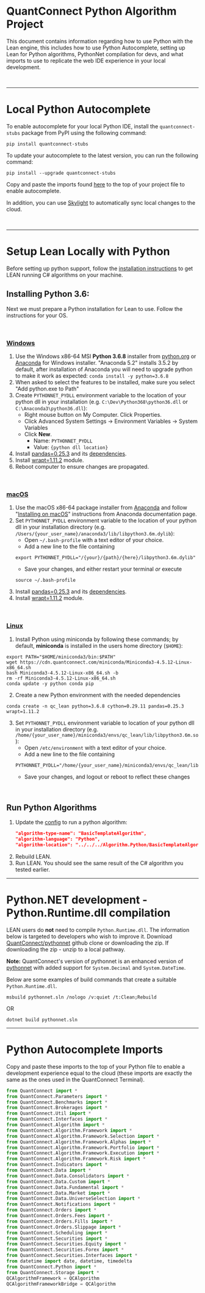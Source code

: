 # QuantConnect Python Algorithm Project

This document contains information regarding how to use Python with the Lean engine, this includes how to use Python Autocomplete, setting up Lean for Python algorithms, PythonNet compilation for devs, and what imports to use to replicate the web IDE experience in your local development.

<br />


------
# Local Python Autocomplete
To enable autocomplete for your local Python IDE, install the `quantconnect-stubs` package from PyPI using the following command:
```
pip install quantconnect-stubs
```

To update your autocomplete to the latest version, you can run the following command:
```
pip install --upgrade quantconnect-stubs
```

Copy and paste the imports found [here](#python-autocomplete-imports) to the top of your project file to enable autocomplete.

In addition, you can use [Skylight](https://www.quantconnect.com/skylight) to automatically sync local changes to the cloud.

<br />

------

# Setup Lean Locally with Python
Before setting up python support, follow the [installation instructions](https://github.com/QuantConnect/Lean#installation-instructions) to get LEAN running C# algorithms on your machine. 


## Installing Python 3.6:

Next we must prepare a Python installation for Lean to use. Follow the instructions for your OS.

<br />

### [Windows](https://github.com/QuantConnect/Lean#windows)

1. Use the Windows x86-64 MSI **Python 3.6.8** installer from [python.org](https://www.python.org/downloads/release/python-368/) or [Anaconda](https://repo.anaconda.com/archive/Anaconda3-5.2.0-Windows-x86_64.exe) for Windows installer. "Anaconda 5.2" installs 3.5.2 by default, after installation of Anaconda you will need to upgrade python to make it work as expected: `conda install -y python=3.6.8`
2. When asked to select the features to be installed, make sure you select "Add python.exe to Path"
3. Create `PYTHONNET_PYDLL` environment variable to the location of your python dll in your installation (e.g. `C:\Dev\Python368\python36.dll` or `C:\Anaconda3\python36.dll`):
   - Right mouse button on My Computer. Click Properties.
   - Click Advanced System Settings -> Environment Variables -> System Variables
   - Click **New**. 
        - Name: `PYTHONNET_PYDLL`
        - Value: `{python dll location}`
4. Install [pandas=0.25.3](https://pandas.pydata.org/) and its [dependencies](https://pandas.pydata.org/pandas-docs/stable/install.html#dependencies).
5. Install [wrapt=1.11.2](https://pypi.org/project/wrapt/) module.
6. Reboot computer to ensure changes are propagated.

<br />

### [macOS](https://github.com/QuantConnect/Lean#macos)

1. Use the macOS x86-64 package installer from [Anaconda](https://repo.anaconda.com/archive/Anaconda3-5.2.0-MacOSX-x86_64.pkg) and follow "[Installing on macOS](https://docs.anaconda.com/anaconda/install/mac-os)" instructions from Anaconda documentation page.
2. Set `PYTHONNET_PYDLL` environment variable to the location of your python dll in your installation directory (e.g. `/Users/{your_user_name}/anaconda3/lib/libpython3.6m.dylib`):
   - Open `~/.bash-profile` with a text editor of your choice.
   - Add a new line to the file containing 
   ```
   export PYTHONNET_PYDLL="/{your}/{path}/{here}/libpython3.6m.dylib"
   ```
   - Save your changes, and either restart your terminal *or* execute 
   ```
   source ~/.bash-profile
   ```
2. Install [pandas=0.25.3](https://pandas.pydata.org/) and its [dependencies](https://pandas.pydata.org/pandas-docs/stable/install.html#dependencies).
3. Install [wrapt=1.11.2](https://pypi.org/project/wrapt/) module.

<br />

### [Linux](https://github.com/QuantConnect/Lean#linux-debian-ubuntu)

1. Install Python using miniconda by following these commands; by default, **miniconda** is installed in the users home directory (`$HOME`):
```
export PATH="$HOME/miniconda3/bin:$PATH"
wget https://cdn.quantconnect.com/miniconda/Miniconda3-4.5.12-Linux-x86_64.sh
bash Miniconda3-4.5.12-Linux-x86_64.sh -b
rm -rf Miniconda3-4.5.12-Linux-x86_64.sh
conda update -y python conda pip
```
2. Create a new Python environment with the needed dependencies
```
conda create -n qc_lean python=3.6.8 cython=0.29.11 pandas=0.25.3 wrapt=1.11.2
```
3. Set `PYTHONNET_PYDLL` environment variable to location of your python dll in your installation directory (e.g. `/home/{your_user_name}/miniconda3/envs/qc_lean/lib/libpython3.6m.so`):
   - Open `/etc/environment` with a text editor of your choice.
   - Add a new line to the file containing 
   ```
   PYTHONNET_PYDLL="/home/{your_user_name}/miniconda3/envs/qc_lean/lib/libpython3.6m.so"
   ```
   - Save your changes, and logout or reboot to reflect these changes



<br />


## Run Python Algorithms

1. Update the [config](https://github.com/QuantConnect/Lean/blob/master/Launcher/config.json) to run a python algorithm:
    ```json
    "algorithm-type-name": "BasicTemplateAlgorithm",
    "algorithm-language": "Python",
    "algorithm-location": "../../../Algorithm.Python/BasicTemplateAlgorithm.py",
    ```
 2. Rebuild LEAN.
 3. Run LEAN. You should see the same result of the C# algorithm you tested earlier.

------

# Python.NET development - Python.Runtime.dll compilation

LEAN users do **not** need to compile `Python.Runtime.dll`. The information below is targeted to developers who wish to improve it. Download [QuantConnect/pythonnet](https://github.com/QuantConnect/pythonnet/) github clone or downloading the zip. If downloading the zip - unzip to a local pathway.

**Note:** QuantConnect's version of pythonnet is an enhanced version of [pythonnet](https://github.com/pythonnet/pythonnet) with added support for `System.Decimal` and `System.DateTime`.

Below are some examples of build commands that create a suitable `Python.Runtime.dll`.

```
msbuild pythonnet.sln /nologo /v:quiet /t:Clean;Rebuild 
```

OR

```
dotnet build pythonnet.sln
```

------

# Python Autocomplete Imports
Copy and paste these imports to the top of your Python file to enable a development experience equal to the cloud (these imports are exactly the same as the ones used in the QuantConnect Terminal).

```python
from QuantConnect import *
from QuantConnect.Parameters import *
from QuantConnect.Benchmarks import *
from QuantConnect.Brokerages import *
from QuantConnect.Util import *
from QuantConnect.Interfaces import *
from QuantConnect.Algorithm import *
from QuantConnect.Algorithm.Framework import *
from QuantConnect.Algorithm.Framework.Selection import *
from QuantConnect.Algorithm.Framework.Alphas import *
from QuantConnect.Algorithm.Framework.Portfolio import *
from QuantConnect.Algorithm.Framework.Execution import *
from QuantConnect.Algorithm.Framework.Risk import *
from QuantConnect.Indicators import *
from QuantConnect.Data import *
from QuantConnect.Data.Consolidators import *
from QuantConnect.Data.Custom import *
from QuantConnect.Data.Fundamental import *
from QuantConnect.Data.Market import *
from QuantConnect.Data.UniverseSelection import *
from QuantConnect.Notifications import *
from QuantConnect.Orders import *
from QuantConnect.Orders.Fees import *
from QuantConnect.Orders.Fills import *
from QuantConnect.Orders.Slippage import *
from QuantConnect.Scheduling import *
from QuantConnect.Securities import *
from QuantConnect.Securities.Equity import *
from QuantConnect.Securities.Forex import *
from QuantConnect.Securities.Interfaces import *
from datetime import date, datetime, timedelta
from QuantConnect.Python import *
from QuantConnect.Storage import *
QCAlgorithmFramework = QCAlgorithm
QCAlgorithmFrameworkBridge = QCAlgorithm
```

